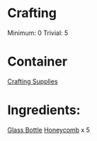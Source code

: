 <!-- TITLE: Bottle Of Golden Honey -->
<!-- SUBTITLE: A bottle full of fragrant golden honey -->




# Crafting
Minimum: 0
Trivial: 5

# Container
[Crafting Supplies](crafting-supplies)

# Ingredients:
[Glass Bottle](glass-bottle)
[Honeycomb](honeycomb) x 5